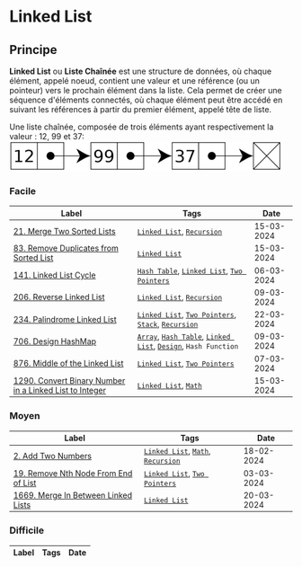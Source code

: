 # Linked List

## Principe

**Linked List** ou **Liste Chaînée** est une structure de données, où chaque élément, appelé noeud, contient une valeur et une référence (ou un pointeur) vers le prochain élément dans la liste. Cela permet de créer une séquence d'éléments connectés, où chaque élément peut être accédé en suivant les références à partir du premier élément, appelé tête de liste.

Une liste chaînée, composée de trois éléments ayant respectivement la valeur : 12, 99 et 37:  
<img src="../imgs/skills/linked_list-1.png"/>

### Facile

| Label                                                                                                                                             | Tags                                                                                                                                | Date       |
| ------------------------------------------------------------------------------------------------------------------------------------------------- | ----------------------------------------------------------------------------------------------------------------------------------- | ---------- |
| [21. Merge Two Sorted Lists](../Probleme/0021.%20Merge%20Two%20Sorted%20Lists/)                                                                   | [`Linked List`](./linked_list.md), [`Recursion`](./recursion.md)                                                                    | 15-03-2024 |
| [83. Remove Duplicates from Sorted List](../Probleme/0083.%20Remove%20Duplicates%20from%20Sorted%20List/)                                         | [`Linked List`](./linked_list.md)                                                                                                   | 15-03-2024 |
| [141. Linked List Cycle](../Probleme/0141.%20Linked%20List%20Cycle/)                                                                              | [`Hash Table`](./hash_table.md), [`Linked List`](./linked_list.md), [`Two Pointers`](./two_pointers.md)                             | 06-03-2024 |
| [206. Reverse Linked List](../Probleme/0206.%20Reverse%20Linked%20List/)                                                                          | [`Linked List`](./linked_list.md), [`Recursion`](./recursion.md)                                                                    | 09-03-2024 |
| [234. Palindrome Linked List](../Probleme/0234.%20Palindrome%20Linked%20List/)                                                                    | [`Linked List`](./linked_list.md), [`Two Pointers`](./two_pointers.md), [`Stack`](./stack.md), [`Recursion`](./recursion.md)        | 22-03-2024 |
| [706. Design HashMap](../Probleme/0706.%20Design%20HashMap/)                                                                                      | [`Array`](./array.md), [`Hash Table`](./hash_table.md), [`Linked List`](./linked_list.md), [`Design`](./design.md), `Hash Function` | 09-03-2024 |
| [876. Middle of the Linked List](../Probleme/0876.%20Middle%20of%20the%20Linked%20List/)                                                          | [`Linked List`](./linked_list.md), [`Two Pointers`](./two_pointers.md)                                                              | 07-03-2024 |
| [1290. Convert Binary Number in a Linked List to Integer](../Probleme/1290.%20Convert%20Binary%20Number%20in%20a%20Linked%20List%20to%20Integer/) | [`Linked List`](./linked_list.md), [`Math`](./math.md)                                                                              | 15-03-2024 |

### Moyen

| Label                                                                                                     | Tags                                                                                  | Date       |
| --------------------------------------------------------------------------------------------------------- | ------------------------------------------------------------------------------------- | ---------- |
| [2. Add Two Numbers](../Probleme/0002.%20Add%20Two%20Numbers/)                                            | [`Linked List`](./linked_list.md), [`Math`](./math.md), [`Recursion`](./recursion.md) | 18-02-2024 |
| [19. Remove Nth Node From End of List](../Probleme/0019.%20Remove%20Nth%20Node%20From%20End%20of%20List/) | [`Linked List`](./linked_list.md), [`Two Pointers`](./two_pointers.md)                | 03-03-2024 |
| [1669. Merge In Between Linked Lists](../Probleme/1669.%20Merge%20In%20Between%20Linked%20Lists/)         | [`Linked List`](./linked_list.md)                                                     | 20-03-2024 |

### Difficile

| Label | Tags | Date |
| ----- | ---- | ---- |
